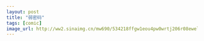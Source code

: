 ```yaml
---
layout: post
title: "弱密码"
tags: [comic]
image_url: http://ww2.sinaimg.cn/mw690/534218ffgw1eou4pw0wrtj206r08ewel.jpg
---
```



